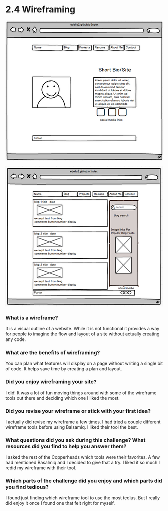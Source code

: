 # 2.4 Wireframing 

![Wireframe-index](/week-2/imgs/wireframe-index.png "Wireframe-index")

![Wireframe-blog-index](/week-2/imgs/wireframe-blog-index.png "Wireframe-blog-index")


### What is a wireframe?

It is a visual outline of a website.  While it is not functional it provides a way for people to imagine the flow and layout of a site without actually creating any code.

### What are the benefits of wireframing?

You can plan what features will display on a page without writing a single bit of code.  It helps save time by creating a plan and layout.  

### Did you enjoy wireframing your site?

I did!  It was a lot of fun moving things around with some of the wireframe tools out there and deciding which one I liked the most.

### Did you revise your wireframe or stick with your first idea?

I actually did revise my wireframe a few times.  I had tried a couple different wireframe tools before using Balsamiq.  I liked their tool the best. 

### What questions did you ask during this challenge? What resources did you find to help you answer them?

I asked the rest of the Copperheads which tools were their favorites.  A few had mentioned Basalmiq and I decided to give that a try.  I liked it so much I redid my wireframe with their tool.

### Which parts of the challenge did you enjoy and which parts did you find tedious?

I found just finding which wireframe tool to use the most tedius.  But I really did enjoy it once I found one that felt right for myself.